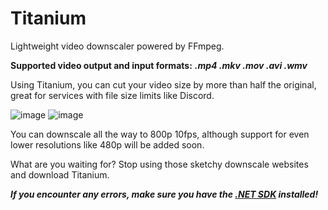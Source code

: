 # Titanium
Lightweight video downscaler powered by FFmpeg.

**Supported video output and input formats:** ***.mp4 .mkv .mov .avi .wmv***

Using Titanium, you can cut your video size by more than half the original, great for services with file size limits like Discord.

![image](https://github.com/HypeCrazed/Titanium/assets/123018649/459edfa1-8b23-49f7-ae39-947b6c608351)
![image](https://github.com/HypeCrazed/Titanium/assets/123018649/7ce73c0c-cfc5-4a67-b500-e2e4835c3182)

You can downscale all the way to 800p 10fps, although support for even lower resolutions like 480p will be added soon.

What are you waiting for? Stop using those sketchy downscale websites and download Titanium.

***If you encounter any errors, make sure you have the [.NET SDK](https://dotnet.microsoft.com/en-us/download/dotnet/thank-you/sdk-8.0.204-windows-x64-installer) installed!***
